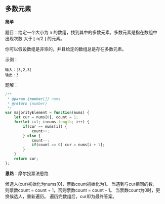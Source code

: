 ## 多数元素

**简单**

题目：给定一个大小为 n 的数组，找到其中的多数元素。多数元素是指在数组中出现次数 大于 ⌊ n/2 ⌋ 的元素。

你可以假设数组是非空的，并且给定的数组总是存在多数元素。

示例：

```
输入：[3,2,3]
输出：3
```

题解：

```javascript
/**
 * @param {number[]} nums
 * @return {number}
 */
var majorityElement = function(nums) {
    let cur = nums[0], count = 1;
    for(let i=1; i<nums.length; i++) {
        if(cur == nums[i]) {
            count++;
        } else {
            count--;
            if(count == 0) cur = nums[i + 1];
        }
    }
    return cur;
};
```

**思路**：摩尔投票法思路

候选人(cur)初始化为nums[0]，票数count初始化为1。
当遇到与cur相同的数，则票数count = count + 1，否则票数count = count - 1。
当票数count为0时，更换候选人，重新遍历。
遍历完数组后，cur即为最终答案。